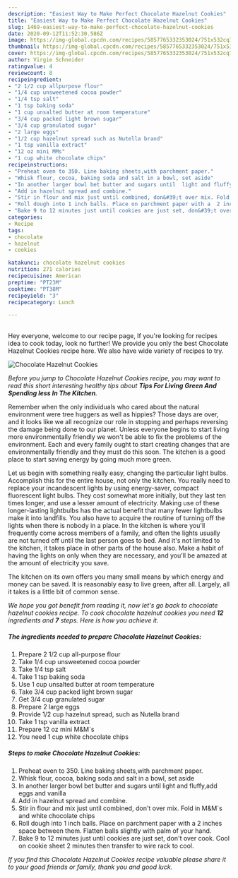 ```yaml
---
description: "Easiest Way to Make Perfect Chocolate Hazelnut Cookies"
title: "Easiest Way to Make Perfect Chocolate Hazelnut Cookies"
slug: 1469-easiest-way-to-make-perfect-chocolate-hazelnut-cookies
date: 2020-09-12T11:52:30.586Z
image: https://img-global.cpcdn.com/recipes/5857765332353024/751x532cq70/chocolate-hazelnut-cookies-recipe-main-photo.jpg
thumbnail: https://img-global.cpcdn.com/recipes/5857765332353024/751x532cq70/chocolate-hazelnut-cookies-recipe-main-photo.jpg
cover: https://img-global.cpcdn.com/recipes/5857765332353024/751x532cq70/chocolate-hazelnut-cookies-recipe-main-photo.jpg
author: Virgie Schneider
ratingvalue: 4
reviewcount: 8
recipeingredient:
- "2 1/2 cup allpurpose flour"
- "1/4 cup unsweetened cocoa powder"
- "1/4 tsp salt"
- "1 tsp baking soda"
- "1 cup unsalted butter at room temperature"
- "3/4 cup packed light brown sugar"
- "3/4 cup granulated sugar"
- "2 large eggs"
- "1/2 cup hazelnut spread such as Nutella brand"
- "1 tsp vanilla extract"
- "12 oz mini MMs"
- "1 cup white chocolate chips"
recipeinstructions:
- "Preheat oven to 350. Line baking sheets,with parchment paper."
- "Whisk flour, cocoa, baking soda and salt in a bowl, set aside"
- "In another larger bowl bet butter and sugars until  light and fluffy,add eggs and vanilla"
- "Add in hazelnut spread and combine."
- "Stir in flour and mix just until combined, don&#39;t over mix. Fold in M&amp;M`s and white chocolate chips"
- "Roll dough into 1 inch balls. Place on parchment paper with a  2 inches space between them. Flatten balls slightly with palm of your hand."
- "Bake 9 to 12 minutes just until cookies are just set, don&#39;t over cook. Cool on cookie sheet 2 minutes then transfer to wire rack to cool."
categories:
- Recipe
tags:
- chocolate
- hazelnut
- cookies

katakunci: chocolate hazelnut cookies 
nutrition: 271 calories
recipecuisine: American
preptime: "PT23M"
cooktime: "PT38M"
recipeyield: "3"
recipecategory: Lunch

---
```

<br>
Hey everyone, welcome to our recipe page, If you're looking for recipes idea to cook today, look no further! We provide you only the best Chocolate Hazelnut Cookies recipe here. We also have wide variety of recipes to try.
<br>


![Chocolate Hazelnut Cookies](https://img-global.cpcdn.com/recipes/5857765332353024/751x532cq70/chocolate-hazelnut-cookies-recipe-main-photo.jpg)

<i>Before you jump to Chocolate Hazelnut Cookies recipe, you may want to read this short interesting healthy tips about 
<strong>Tips For Living Green And Spending less In The Kitchen</strong>.</i>
</br>

Remember when the only individuals who cared about the natural environment were tree huggers as well as hippies? Those days are over, and it looks like we all recognize our role in stopping and perhaps reversing the damage being done to our planet. Unless everyone begins to start living more environmentally friendly we won't be able to fix the problems of the environment. Each and every family ought to start creating changes that are environmentally friendly and they must do this soon. The kitchen is a good place to start saving energy by going much more green.

Let us begin with something really easy, changing the particular light bulbs. Accomplish this for the entire house, not only the kitchen. You really need to replace your incandescent lights by using energy-saver, compact fluorescent light bulbs. They cost somewhat more initially, but they last ten times longer, and use a lesser amount of electricity. Making use of these longer-lasting lightbulbs has the actual benefit that many fewer lightbulbs make it into landfills. You also have to acquire the routine of turning off the lights when there is nobody in a place. In the kitchen is where you'll frequently come across members of a family, and often the lights usually are not turned off until the last person goes to bed. And it's not limited to the kitchen, it takes place in other parts of the house also. Make a habit of having the lights on only when they are necessary, and you'll be amazed at the amount of electricity you save.

The kitchen on its own offers you many small means by which energy and money can be saved. It is reasonably easy to live green, after all. Largely, all it takes is a little bit of common sense.


<i>We hope you got benefit from reading it, now let's go back to chocolate hazelnut cookies recipe. To cook chocolate hazelnut cookies you need <strong>12</strong> ingredients and <strong>7</strong> steps. Here is how you achieve it.
</i>

##### The ingredients needed to prepare Chocolate Hazelnut Cookies:

1. Prepare 2 1/2 cup all-purpose flour
1. Take 1/4 cup unsweetened cocoa powder
1. Take 1/4 tsp salt
1. Take 1 tsp baking soda
1. Use 1 cup unsalted butter at room temperature
1. Take 3/4 cup packed light brown sugar
1. Get 3/4 cup granulated sugar
1. Prepare 2 large eggs
1. Provide 1/2 cup hazelnut spread, such as Nutella brand
1. Take 1 tsp vanilla extract
1. Prepare 12 oz mini M&amp;M`s
1. You need 1 cup white chocolate chips


##### Steps to make Chocolate Hazelnut Cookies:

1. Preheat oven to 350. Line baking sheets,with parchment paper.
1. Whisk flour, cocoa, baking soda and salt in a bowl, set aside
1. In another larger bowl bet butter and sugars until  light and fluffy,add eggs and vanilla
1. Add in hazelnut spread and combine.
1. Stir in flour and mix just until combined, don&#39;t over mix. Fold in M&amp;M`s and white chocolate chips
1. Roll dough into 1 inch balls. Place on parchment paper with a  2 inches space between them. Flatten balls slightly with palm of your hand.
1. Bake 9 to 12 minutes just until cookies are just set, don&#39;t over cook. Cool on cookie sheet 2 minutes then transfer to wire rack to cool.


<i>If you find this Chocolate Hazelnut Cookies recipe valuable please share it to your good friends or family, thank you and good luck.</i>
